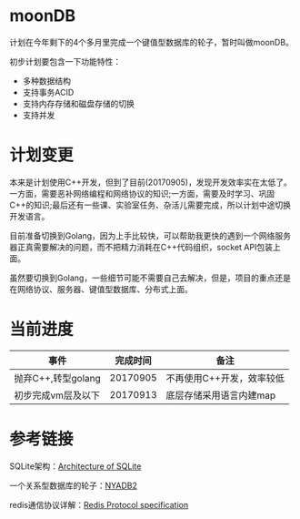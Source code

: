 # moonDB

计划在今年剩下的4个多月里完成一个键值型数据库的轮子，暂时叫做moonDB。

初步计划要包含一下功能特性：

* 多种数据结构
* 支持事务ACID
* 支持内存存储和磁盘存储的切换
* 支持并发

# 计划变更

本来是计划使用C++开发，但到了目前(20170905)，发现开发效率实在太低了。一方面，需要恶补网络编程和网络协议的知识;一方面，需要及时学习、巩固C++的知识;最后还有一些课、实验室任务、杂活儿需要完成，所以计划中途切换开发语言。

目前准备切换到Golang，因为上手比较快，可以帮助我更快的遇到一个网络服务器正真需要解决的问题，而不把精力消耗在C++代码组织，socket API包装上面。

虽然要切换到Golang，一些细节可能不需要自己去解决，但是，项目的重点还是在网络协议、服务器、键值型数据库、分布式上面。

# 当前进度

|事件|完成时间|备注|
|-|-|-|
|抛弃C++,转型golang|20170905|不再使用C++开发，效率较低|
|初步完成vm层及以下|20170913|底层存储采用语言内建map|

# 参考链接

SQLite架构：[Architecture of SQLite](http://www.sqlite.org/arch.html)

一个关系型数据库的轮子：[NYADB2](https://github.com/qw4990/NYADB2)

redis通信协议详解：[Redis Protocol specification](https://redis.io/topics/protocol)
